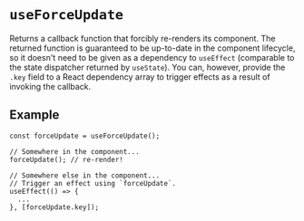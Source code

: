 # `useForceUpdate`

Returns a callback function that forcibly re-renders its component. The returned function is guaranteed to be up-to-date in the component lifecycle, so it doesn't need to be given as a dependency to `useEffect` (comparable to the state dispatcher returned by `useState`). You can, however, provide the `.key` field to a React dependency array to trigger effects as a result of invoking the callback.

## Example

```tsx
const forceUpdate = useForceUpdate();

// Somewhere in the component...
forceUpdate(); // re-render!

// Somewhere else in the component...
// Trigger an effect using `forceUpdate`.
useEffect(() => {
  ...
}, [forceUpdate.key]);
```
